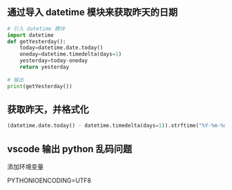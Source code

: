 
## 通过导入 datetime 模块来获取昨天的日期

```py
# 引入 datetime 模块
import datetime
def getYesterday(): 
    today=datetime.date.today() 
    oneday=datetime.timedelta(days=1) 
    yesterday=today-oneday  
    return yesterday
 
# 输出
print(getYesterday())

```


## 获取昨天，并格式化

```python
(datetime.date.today() - datetime.timedelta(days=1)).strftime("%Y-%m-%d")
```

## vscode 输出 python 乱码问题

添加环境变量

PYTHONIOENCODING=UTF8


